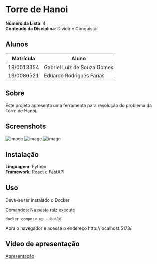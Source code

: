 # Torre de Hanoi

**Número da Lista**: 4<br>
**Conteúdo da Disciplina**: Dividir e Conquistar<br>

## Alunos

| Matrícula  | Aluno                       |
| ---------- | --------------------------- |
| 19/0013354 | Gabriel Luiz de Souza Gomes |
| 19/0086521 | Eduardo Rodrigues Farias    |

## Sobre

Este projeto apresenta uma ferramenta para resolução do problema da Torre de Hanoi.

## Screenshots
![image](https://github.com/projeto-de-algoritmos/D-C_TorreDeHanoi/assets/78509975/26fe834b-fb05-46a7-9000-d1d03d29389e)
![image](https://github.com/projeto-de-algoritmos/D-C_TorreDeHanoi/assets/78509975/a9a3f7c6-00bc-4b37-85eb-e488440707d9)
![image](https://github.com/projeto-de-algoritmos/D-C_TorreDeHanoi/assets/78509975/b3f16b1c-82ee-4a61-bd15-be18577b840e)





## Instalação

**Linguagem**: Python<br>
**Framework**: React e FastAPI<br>

## Uso

Deve-se ter instalado o Docker

Comandos:
Na pasta raiz execute

```
docker compose up --build
```

Abra o navegador e acesse o endereço http://localhost:5173/

## Vídeo de apresentação

[Apresentação](https://youtu.be/EbIxyhqIzy8)

